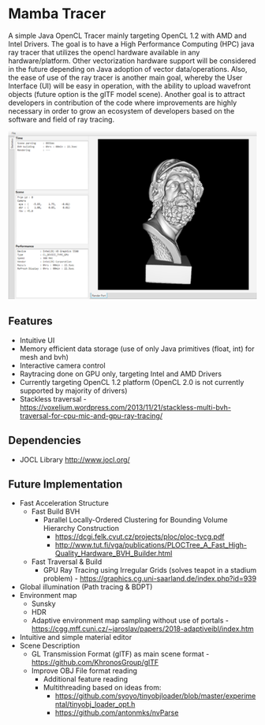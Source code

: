 # Mamba Tracer

A simple Java OpenCL Tracer mainly targeting OpenCL 1.2 with AMD and Intel Drivers. The goal is to have a High Performance Computing (HPC) java ray tracer that utilizes the opencl hardware available in any hardware/platform. Other vectorization hardware support will be considered in the future depending on Java adoption of vector data/operations. Also, the ease of use of the ray tracer is another main goal, whereby the User Interface (UI) will be easy in operation, with the ability to upload wavefront objects (future option is the glTF model scene). Another goal is to attract developers in contribution of the code where improvements are highly necessary in order to grow an ecosystem of developers based on the software and field of ray tracing. 

![Alt text](screenshot.png?raw=true "Title")

## Features

* Intuitive UI
* Memory efficient data storage (use of only Java primitives (float, int) for mesh and bvh)
* Interactive camera control
* Raytracing done on GPU only, targeting Intel and AMD Drivers
* Currently targeting OpenCL 1.2 platform (OpenCL 2.0 is not currently supported by majority of drivers)
* Stackless traversal - https://voxelium.wordpress.com/2013/11/21/stackless-multi-bvh-traversal-for-cpu-mic-and-gpu-ray-tracing/

## Dependencies

* JOCL Library http://www.jocl.org/

## Future Implementation

* Fast Acceleration Structure   
  - Fast Build BVH
    - Parallel Locally-Ordered Clustering for Bounding Volume Hierarchy Construction
      - https://dcgi.felk.cvut.cz/projects/ploc/ploc-tvcg.pdf
      - http://www.tut.fi/vga/publications/PLOCTree_A_Fast_High-Quality_Hardware_BVH_Builder.html
  - Fast Traversal & Build
    - GPU Ray Tracing using Irregular Grids (solves teapot in a stadium problem) - https://graphics.cg.uni-saarland.de/index.php?id=939
* Global illumination (Path tracing & BDPT)
* Environment map
  - Sunsky
  - HDR
  - Adaptive environment map sampling without use of portals - https://cgg.mff.cuni.cz/~jaroslav/papers/2018-adaptiveibl/index.htm
* Intuitive and simple material editor
* Scene Description
  - GL Transmission Format (glTF) as main scene format - https://github.com/KhronosGroup/glTF
  - Improve OBJ File format reading 
    - Additional feature reading
    - Multithreading based on ideas from:
      - https://github.com/syoyo/tinyobjloader/blob/master/experimental/tinyobj_loader_opt.h
      - https://github.com/antonmks/nvParse
